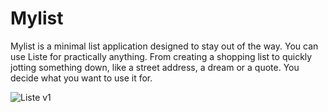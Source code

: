 # Mylist
Mylist is a minimal list application designed to stay out of the way. You can use Liste for practically anything. From creating a shopping list to quickly jotting something down, like a street address, a dream or a quote. You decide what you want to use it for.


![Liste v1](https://raw.githubusercontent.com/digiberk/liste/master/screenshots/liste-upgraded.png)